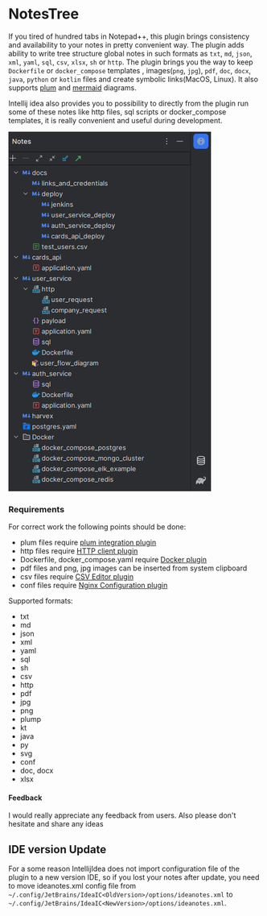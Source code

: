 # NotesTree
If you tired of hundred tabs in Notepad++, this plugin brings consistency and availability to your notes in pretty convenient way.
The plugin adds ability to write tree structure global notes in such formats as `txt`, `md`, `json`, `xml`, `yaml`, `sql`, `csv`, `xlsx`, `sh` or `http`.
The plugin brings you the way to keep `Dockerfile` or `docker_compose` templates , images(`png`, `jpg`), `pdf`, `doc`, `docx`, `java`, `python` or `kotlin` files and create symbolic links(MacOS, Linux).
It also supports [plum](https://plantuml.com/en/) and [mermaid](https://mermaid-js.github.io/mermaid/#/)
 diagrams.

Intellij idea also provides you to possibility to directly from the plugin run some of these notes like http files,
sql scripts or docker_compose templates, it is really convenient and useful during development.

![img](https://github.com/epm-dev-priporov/idea-notes/blob/master/src/main/resources/img1.2.8.png?raw=true)

### Requirements

For correct work the following points should be done:

* plum files require [plum integration plugin](https://plugins.jetbrains.com/plugin/7017-plantuml-integration)
* http files require [HTTP client plugin](https://plugins.jetbrains.com/plugin/13121-http-client)
* Dockerfile, docker_compose.yaml require [Docker plugin](https://www.jetbrains.com/help/idea/docker.html)
* pdf files and png, jpg images can be inserted from system clipboard
* csv files require [CSV Editor plugin](https://plugins.jetbrains.com/plugin/10037-csv-editor)
* conf files require [Nginx Configuration plugin](https://plugins.jetbrains.com/plugin/15461-nginx-configuration)

Supported formats:
* txt
* md
* json
* xml
* yaml
* sql
* sh
* csv
* http
* pdf
* jpg
* png
* plump
* kt
* java
* py
* svg
* conf
* doc, docx
* xlsx

#### Feedback
I would really appreciate any feedback from users. Also please don't hesitate and share any ideas

## IDE version Update

For a some reason IntellijIdea does not import configuration file of the plugin to a new version IDE, so if you lost your 
notes after update, you need to move ideanotes.xml config file from
`~/.config/JetBrains/IdeaIC<OldVersion>/options/ideanotes.xml` to `~/.config/JetBrains/IdeaIC<NewVersion>/options/ideanotes.xml`. 
